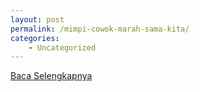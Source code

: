 ```yaml
---
layout: post
permalink: /mimpi-cowok-marah-sama-kita/
categories:
    - Uncategorized
---
```


[Baca Selengkapnya](/08)
